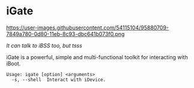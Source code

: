 # iGate

https://user-images.githubusercontent.com/54115104/95880709-7849a780-0d80-11eb-8c93-dbc641b073f0.png

*It can talk to iBSS too, but tsss*

iGate is a powerful, simple and multi-functional toolkit for interacting with iBoot.

```
Usage: igate [option] <arguments>
  -s, --shell  Interact with iDevice.
```

